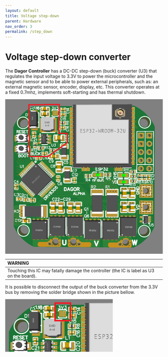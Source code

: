 ```yaml
---
layout: default
title: Voltage step-down
parent: Hardware
nav_order: 3
permalink: /step_down
---
```


# Voltage step-down converter

The **Dagor Controller** has a DC-DC step-down (buck) converter (U3) that regulates the input voltage to 3.3V to power the microcontroller and the magnetic sensor and to be able to power external peripherals, such as: an external magnetic sensor, encoder, display, etc. This converter operates at a fixed 0.7mhz, implements soft-starting and has thermal shutdown.

![buck_converter_dagor](Images/buck_converter_dagor.png)

|         WARNING          |
|:---------------------------|
| Touching this IC may fatally damage the controller (the IC is label as U3 on the board).   |

It is possible to disconnect the output of the buck converter from the 3.3V bus by removing the solder bridge shown in the picture bellow.

![solder_bridge](Images/solder_bridge.png)
